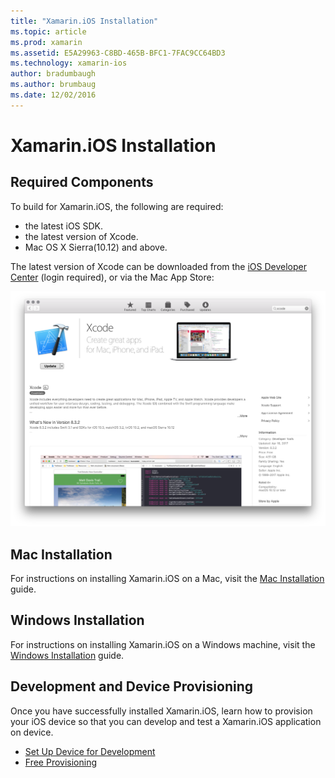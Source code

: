 ```yaml
---
title: "Xamarin.iOS Installation"
ms.topic: article
ms.prod: xamarin
ms.assetid: E5A29963-C8BD-465B-BFC1-7FAC9CC64BD3
ms.technology: xamarin-ios
author: bradumbaugh
ms.author: brumbaug
ms.date: 12/02/2016
---
```


# Xamarin.iOS Installation

## Required Components

To build for Xamarin.iOS, the following are required:

-	 the latest iOS SDK.
-	 the latest version of Xcode.
-	 Mac OS X Sierra(10.12) and above.

The latest version of Xcode can be downloaded from the [iOS Developer Center](https://developer.apple.com/devcenter/ios/index.action#downloads) (login required), or via the Mac App Store:

![](images/xcode.png "Xcode in the Mac App Store")

## Mac Installation

For instructions on installing Xamarin.iOS on a Mac, visit the [Mac Installation](https://docs.microsoft.com/visualstudio/mac/installation) guide.


## Windows Installation

For instructions on installing Xamarin.iOS on a Windows machine, visit the [Windows Installation](~/ios/get-started/installation/windows/index.md) guide.

## Development and Device Provisioning

Once you have successfully installed Xamarin.iOS, learn how to provision your iOS device so that you can develop and test a Xamarin.iOS application on device.

* [Set Up Device for Development](device-provisioning/index.md)
* [Free Provisioning](~/ios/get-started/installation/device-provisioning/free-provisioning.md)
